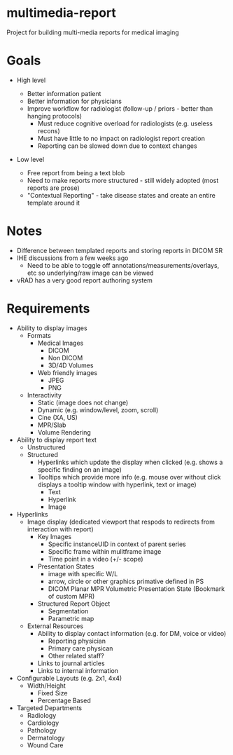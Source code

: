 # multimedia-report
Project for building multi-media reports for medical imaging

# Goals

* High level
  * Better information patient
  * Better information for physicians
  * Improve workflow for radiologist (follow-up / priors - better than hanging protocols)
    * Must reduce cognitive overload for radiologists (e.g. useless recons)
    * Must have little to no impact on radiologist report creation
    * Reporting can be slowed down due to context changes
  
* Low level
  * Free report from being a text blob 
  * Need to make reports more structured - still widely adopted (most reports are prose)
  * "Contextual Reporting" - take disease states and create an entire template around it 

# Notes
  * Difference between templated reports and storing reports in DICOM SR
  * IHE discussions from a few weeks ago
    * Need to be able to toggle off annotations/measurements/overlays, etc so underlying/raw image can be viewed 
  * vRAD has a very good report authoring system

# Requirements

* Ability to display images
    * Formats
        * Medical Images
            * DICOM
            * Non DICOM
            * 3D/4D Volumes
        * Web friendly images
            * JPEG
            * PNG
    * Interactivity
        * Static (image does not change)
        * Dynamic (e.g. window/level, zoom, scroll)
        * Cine (XA, US)
        * MPR/Slab
        * Volume Rendering
* Ability to display report text
  * Unstructured
  * Structured
    * Hyperlinks which update the display when clicked (e.g. shows a specific finding on an image)
    * Tooltips which provide more info (e.g. mouse over without click displays a tooltip window with hyperlink, text or image)
        * Text
        * Hyperlink
        * Image
* Hyperlinks
  * Image display (dedicated viewport that respods to redirects from interaction with report)
    * Key Images
      * Specific instanceUID in context of parent series
      * Specific frame within mulitframe image
      * Time point in a video (+/- scope)
    * Presentation States
      * image with specific W/L
      * arrow, circle or other graphics primative defined in PS
      * DICOM Planar MPR Volumetric Presentation State (Bookmark of custom MPR)
    * Structured Report Object
      * Segmentation
      * Parametric map
  * External Resources
    * Ability to display contact information (e.g. for DM, voice or video)
      * Reporting physician
      * Primary care physican
      * Other related staff?
    * Links to journal articles
    * Links to internal information
* Configurable Layouts (e.g. 2x1, 4x4)
  * Width/Height
    * Fixed Size
    * Percentage Based
* Targeted Departments
  * Radiology
  * Cardiology
  * Pathology
  * Dermatology
  * Wound Care
